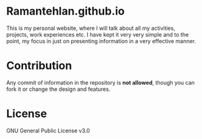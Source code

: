 # Ramantehlan.github.io
This is my personal website, where I will talk about all my activities, projects, work experiences etc. I have kept it very very simple and to the point, my focus in just on presenting information in a very effective manner.

# Contribution
Any commit of information in the repository is **not allowed**, though you can fork it or change the design and features.

# License
GNU General Public License v3.0
